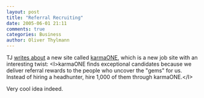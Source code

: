 ```yaml
---
layout: post
title: "Referral Recruiting"
date: 2005-06-01 21:11
comments: true
categories: Business
author: Oliver Thylmann
---
```



TJ [writes about](http://www.tjacobi.com/archives/innovative_recruiting.html) a new site called [karmaONE](http://www.karmaone.org/), which is a new job site with an interesting twist: &lt;I&gt;karmaONE finds exceptional candidates because we deliver referral rewards to the people who uncover the &quot;gems&quot; for us. Instead of hiring a headhunter, hire 1,000 of them through karmaONE.&lt;/I&gt;

Very cool idea indeed.

